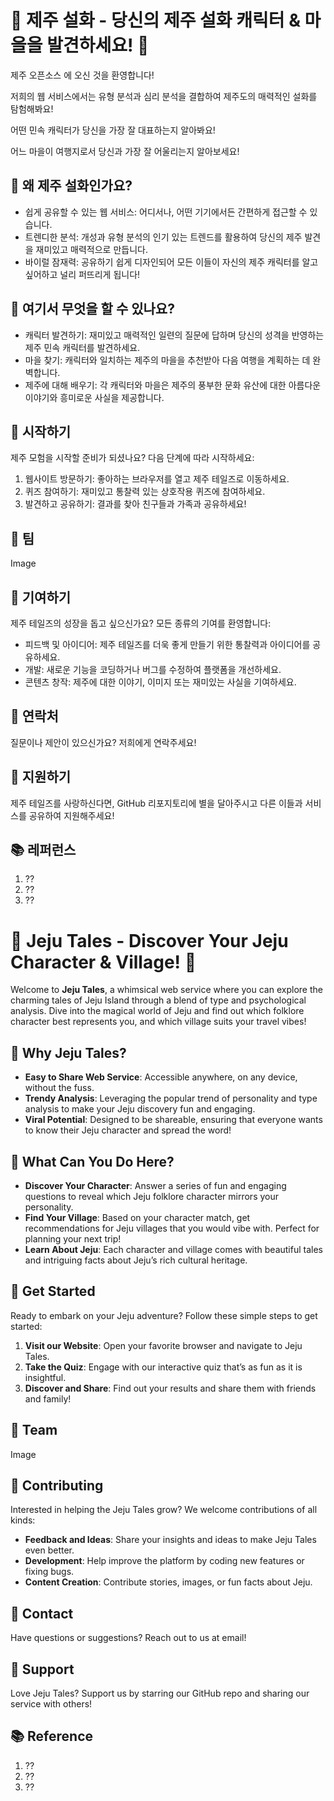 # 🌺 제주 설화 - 당신의 제주 설화 캐릭터 & 마을을 발견하세요! 🌊

제주 오픈소스 에 오신 것을 환영합니다! 

저희의 웹 서비스에서는 유형 분석과 심리 분석을 결합하여 제주도의 매력적인 설화를 탐험해봐요!

어떤 민속 캐릭터가 당신을 가장 잘 대표하는지 알아봐요!

어느 마을이 여행지로서 당신과 가장 잘 어울리는지 알아보세요!

## 🌟 왜 제주 설화인가요?
- 쉽게 공유할 수 있는 웹 서비스: 어디서나, 어떤 기기에서든 간편하게 접근할 수 있습니다.
- 트렌디한 분석: 개성과 유형 분석의 인기 있는 트렌드를 활용하여 당신의 제주 발견을 재미있고 매력적으로 만듭니다.
- 바이럴 잠재력: 공유하기 쉽게 디자인되어 모든 이들이 자신의 제주 캐릭터를 알고 싶어하고 널리 퍼뜨리게 됩니다!

## 📜 여기서 무엇을 할 수 있나요?
- 캐릭터 발견하기: 재미있고 매력적인 일련의 질문에 답하며 당신의 성격을 반영하는 제주 민속 캐릭터를 발견하세요.
- 마을 찾기: 캐릭터와 일치하는 제주의 마을을 추천받아 다음 여행을 계획하는 데 완벽합니다.
- 제주에 대해 배우기: 각 캐릭터와 마을은 제주의 풍부한 문화 유산에 대한 아름다운 이야기와 흥미로운 사실을 제공합니다.

## 🚀 시작하기
제주 모험을 시작할 준비가 되셨나요? 다음 단계에 따라 시작하세요:

1. 웹사이트 방문하기: 좋아하는 브라우저를 열고 제주 테일즈로 이동하세요.
2. 퀴즈 참여하기: 재미있고 통찰력 있는 상호작용 퀴즈에 참여하세요.
3. 발견하고 공유하기: 결과를 찾아 친구들과 가족과 공유하세요!

## 🙌 팀
Image

## 🤝 기여하기
제주 테일즈의 성장을 돕고 싶으신가요? 모든 종류의 기여를 환영합니다:

- 피드백 및 아이디어: 제주 테일즈를 더욱 좋게 만들기 위한 통찰력과 아이디어를 공유하세요.
- 개발: 새로운 기능을 코딩하거나 버그를 수정하여 플랫폼을 개선하세요.
- 콘텐츠 창작: 제주에 대한 이야기, 이미지 또는 재미있는 사실을 기여하세요.

## 📧 연락처
질문이나 제안이 있으신가요? 저희에게 연락주세요!

## 💖 지원하기
제주 테일즈를 사랑하신다면, GitHub 리포지토리에 별을 달아주시고 다른 이들과 서비스를 공유하여 지원해주세요!

## 📚 레퍼런스
1. ??
2. ??
3. ??

# 🌺 Jeju Tales - Discover Your Jeju Character & Village! 🌊

Welcome to **Jeju Tales**, a whimsical web service where you can explore the charming tales of Jeju Island through a blend of type and psychological analysis. Dive into the magical world of Jeju and find out which folklore character best represents you, and which village suits your travel vibes!

## 🌟 Why Jeju Tales?
- **Easy to Share Web Service**: Accessible anywhere, on any device, without the fuss.
- **Trendy Analysis**: Leveraging the popular trend of personality and type analysis to make your Jeju discovery fun and engaging.
- **Viral Potential**: Designed to be shareable, ensuring that everyone wants to know their Jeju character and spread the word!

## 📜 What Can You Do Here?
- **Discover Your Character**: Answer a series of fun and engaging questions to reveal which Jeju folklore character mirrors your personality.
- **Find Your Village**: Based on your character match, get recommendations for Jeju villages that you would vibe with. Perfect for planning your next trip!
- **Learn About Jeju**: Each character and village comes with beautiful tales and intriguing facts about Jeju’s rich cultural heritage.

## 🚀 Get Started
Ready to embark on your Jeju adventure? Follow these simple steps to get started:

1. **Visit our Website**: Open your favorite browser and navigate to Jeju Tales.
2. **Take the Quiz**: Engage with our interactive quiz that’s as fun as it is insightful.
3. **Discover and Share**: Find out your results and share them with friends and family!

## 🙌 Team
Image

## 🤝 Contributing
Interested in helping the Jeju Tales grow? We welcome contributions of all kinds:

- **Feedback and Ideas**: Share your insights and ideas to make Jeju Tales even better.
- **Development**: Help improve the platform by coding new features or fixing bugs.
- **Content Creation**: Contribute stories, images, or fun facts about Jeju.

## 📧 Contact
Have questions or suggestions? Reach out to us at email!

## 💖 Support
Love Jeju Tales? Support us by starring our GitHub repo and sharing our service with others!

## 📚 Reference
1. ??
2. ??
3. ??
